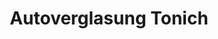 ---
title: "Autoverglasung Tonich"
url: /neusiedl-am-see/autoverglasung-tonich/
shop: Autowerkstatt
---